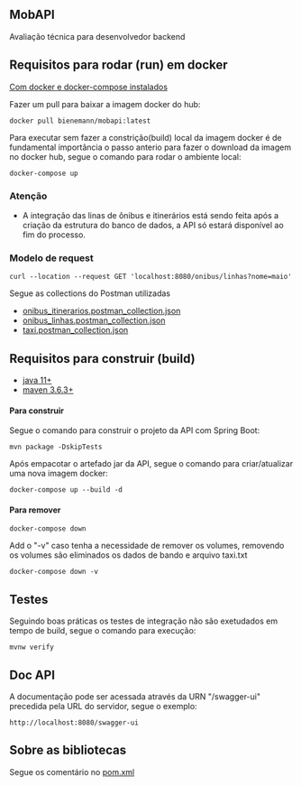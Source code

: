 ## MobAPI
Avaliação técnica para desenvolvedor backend

## Requisitos para rodar (run) em docker
[Com docker e docker-compose instalados](https://hub.docker.com/search?q=&type=edition&offering=community)

Fazer um pull para baixar a imagem docker do hub:
```
docker pull bienemann/mobapi:latest
```
Para executar sem fazer a constrição(build) local da imagem docker é de fundamental importância o passo anterio para fazer o download da imagem no docker hub, segue o comando para rodar o ambiente local:
```
docker-compose up
```
### Atenção
* A integração das linas de ônibus e itinerários está sendo feita após a criação da estrutura do banco de dados, a API só estará disponível ao fim do processo.

### Modelo de request
```
curl --location --request GET 'localhost:8080/onibus/linhas?nome=maio'
```
Segue as collections do Postman utilizadas
* [onibus_itinerarios.postman_collection.json](postman/onibus_itinerarios.postman_collection.json)
* [onibus_linhas.postman_collection.json](postman/onibus_linhas.postman_collection.json)
* [taxi.postman_collection.json](postman/taxi.postman_collection.json)

## Requisitos para construir (build)
* [java 11+](https://adoptopenjdk.net/)
* [maven 3.6.3+](https://maven.apache.org/download.cgi)

#### Para construir
Segue o comando para construir o projeto da API com Spring Boot:
```
mvn package -DskipTests
```
Após empacotar o artefado jar da API, segue o comando para criar/atualizar uma nova imagem docker:
```
docker-compose up --build -d
```

#### Para remover
```
docker-compose down
```
Add o "-v" caso tenha a necessidade de remover os volumes, removendo os volumes são eliminados os dados de bando e arquivo taxi.txt
```
docker-compose down -v
```

## Testes
Seguindo boas práticas os testes de integração não são exetudados em tempo de build, segue o comando para execução:
```
mvnw verify
```
## Doc API
A documentação pode ser acessada através da URN "/swagger-ui" precedida pela URL do servidor, segue o exemplo:
```
http://localhost:8080/swagger-ui
```
## Sobre as bibliotecas
Segue os comentário no [pom.xml](pom.xml)
